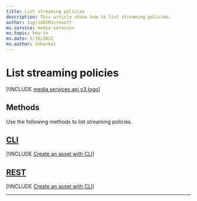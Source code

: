 ```yaml
---
title: List streaming policies
description: This article shows how to list streaming policies.
author: IngridAtMicrosoft
ms.service: media-services
ms.topic: how-to
ms.date: 3/16/2022
ms.author: inhenkel
---
```


# List streaming policies

[!INCLUDE [media services api v3 logo](./includes/v3-hr.md)]

## Methods

Use the following methods to list streaming policies.

## [CLI](#tab/cli/)

[!INCLUDE [Create an asset with CLI](./includes/task-list-streaming-policy-cli.md)]

## [REST](#tab/rest/)

[!INCLUDE [Create an asset with CLI](./includes/task-list-streaming-policy-rest.md)]

---
